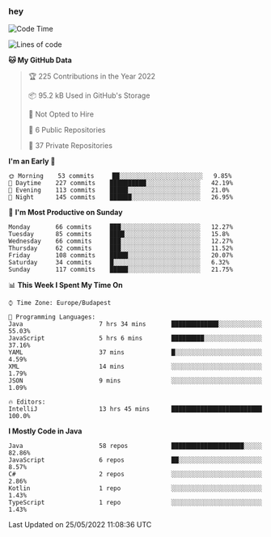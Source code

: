 ### hey

<!--START_SECTION:waka-->
![Code Time](http://img.shields.io/badge/Code%20Time-771%20hrs%2020%20mins-blue)

![Lines of code](https://img.shields.io/badge/From%20Hello%20World%20I%27ve%20Written-498%20Thousand%20lines%20of%20code-blue)

**🐱 My GitHub Data** 

> 🏆 225 Contributions in the Year 2022
 > 
> 📦 95.2 kB Used in GitHub's Storage 
 > 
> 🚫 Not Opted to Hire
 > 
> 📜 6 Public Repositories 
 > 
> 🔑 37 Private Repositories  
 > 
**I'm an Early 🐤** 

```text
🌞 Morning    53 commits     ██░░░░░░░░░░░░░░░░░░░░░░░   9.85% 
🌆 Daytime    227 commits    ██████████░░░░░░░░░░░░░░░   42.19% 
🌃 Evening    113 commits    █████░░░░░░░░░░░░░░░░░░░░   21.0% 
🌙 Night      145 commits    ██████░░░░░░░░░░░░░░░░░░░   26.95%

```
📅 **I'm Most Productive on Sunday** 

```text
Monday       66 commits     ███░░░░░░░░░░░░░░░░░░░░░░   12.27% 
Tuesday      85 commits     ████░░░░░░░░░░░░░░░░░░░░░   15.8% 
Wednesday    66 commits     ███░░░░░░░░░░░░░░░░░░░░░░   12.27% 
Thursday     62 commits     ███░░░░░░░░░░░░░░░░░░░░░░   11.52% 
Friday       108 commits    █████░░░░░░░░░░░░░░░░░░░░   20.07% 
Saturday     34 commits     █░░░░░░░░░░░░░░░░░░░░░░░░   6.32% 
Sunday       117 commits    █████░░░░░░░░░░░░░░░░░░░░   21.75%

```


📊 **This Week I Spent My Time On** 

```text
⌚︎ Time Zone: Europe/Budapest

💬 Programming Languages: 
Java                     7 hrs 34 mins       █████████████░░░░░░░░░░░░   55.03% 
JavaScript               5 hrs 6 mins        █████████░░░░░░░░░░░░░░░░   37.16% 
YAML                     37 mins             █░░░░░░░░░░░░░░░░░░░░░░░░   4.59% 
XML                      14 mins             ░░░░░░░░░░░░░░░░░░░░░░░░░   1.79% 
JSON                     9 mins              ░░░░░░░░░░░░░░░░░░░░░░░░░   1.09%

🔥 Editors: 
IntelliJ                 13 hrs 45 mins      █████████████████████████   100.0%

```

**I Mostly Code in Java** 

```text
Java                     58 repos            ████████████████████░░░░░   82.86% 
JavaScript               6 repos             ██░░░░░░░░░░░░░░░░░░░░░░░   8.57% 
C#                       2 repos             ░░░░░░░░░░░░░░░░░░░░░░░░░   2.86% 
Kotlin                   1 repo              ░░░░░░░░░░░░░░░░░░░░░░░░░   1.43% 
TypeScript               1 repo              ░░░░░░░░░░░░░░░░░░░░░░░░░   1.43%

```



 Last Updated on 25/05/2022 11:08:36 UTC
<!--END_SECTION:waka-->
